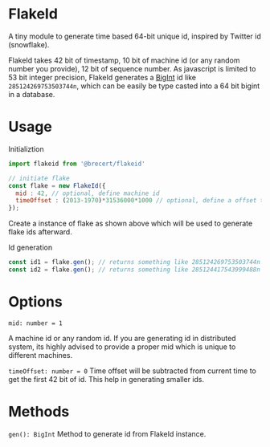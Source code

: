 # FlakeId
A tiny module to generate time based 64-bit unique id, inspired by Twitter id (snowflake).

FlakeId takes 42 bit of timestamp, 10 bit of machine id (or any random number you provide), 12 bit of sequence number.
As javascript is limited to 53 bit integer precision, FlakeId generates a [BigInt](https://developer.mozilla.org/en-US/docs/Web/JavaScript/Reference/Global_Objects/BigInt) id like `285124269753503744n`, which can be easily be type casted into a 64 bit bigint in a database.

# Usage
Initializtion
```js
import flakeid from '@brecert/flakeid'

// initiate flake
const flake = new FlakeId({
  mid : 42, // optional, define machine id
  timeOffset : (2013-1970)*31536000*1000 // optional, define a offset time
});
```
Create a instance of flake as shown above which will be used to generate flake ids afterward.

Id generation
```js
const id1 = flake.gen(); // returns something like 285124269753503744n
const id2 = flake.gen(); // returns something like 285124417543999488n
```

# Options

`mid: number = 1`

A machine id or any random id. If you are generating id in distributed system, its highly advised to provide a proper mid which is unique to different machines.

`timeOffset: number = 0`
Time offset will be  subtracted from current time to get the first 42 bit of id. This help in generating smaller ids.

# Methods
`gen(): BigInt`
Method to generate id from FlakeId instance.
